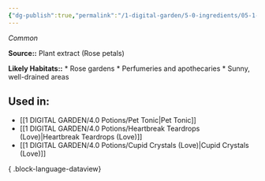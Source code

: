 ```yaml
---
{"dg-publish":true,"permalink":"/1-digital-garden/5-0-ingredients/05-1-plants/rose-oil-vial-of/","tags":["ingredient","common"]}
---
```


*Common*

**Source::** Plant extract (Rose petals)

**Likely Habitats::** * Rose gardens * Perfumeries and apothecaries * Sunny, well-drained areas

## Used in:

- [[1 DIGITAL GARDEN/4.0 Potions/Pet Tonic\|Pet Tonic]]
- [[1 DIGITAL GARDEN/4.0 Potions/Heartbreak Teardrops (Love)\|Heartbreak Teardrops (Love)]]
- [[1 DIGITAL GARDEN/4.0 Potions/Cupid Crystals (Love)\|Cupid Crystals (Love)]]

{ .block-language-dataview}

